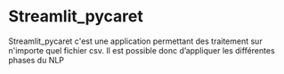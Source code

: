 # Streamlit_pycaret
Streamlit_pycaret c'est une application permettant des traitement sur n'importe quel fichier csv. Il est possible donc d’appliquer les différentes phases du NLP

